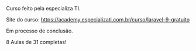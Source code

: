 Curso feito pela especializa TI.


Site do curso: https://academy.especializati.com.br/curso/laravel-9-gratuito

Em processo de conclusão.

8 Aulas de 31 completas!
